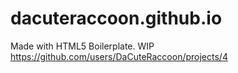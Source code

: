 # dacuteraccoon.github.io
Made with HTML5 Boilerplate. WIP
<br>
https://github.com/users/DaCuteRaccoon/projects/4
